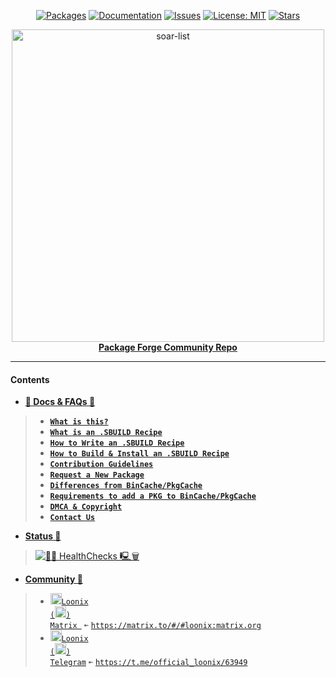 <div align="center">

[stars-shield]: https://img.shields.io/github/stars/pkgforge/soarpkgs.svg
[stars-url]: https://github.com/pkgforge/soarpkgs/stargazers
[issues-shield]: https://img.shields.io/github/issues/pkgforge/soarpkgs.svg
[issues-url]: https://github.com/pkgforge/soarpkgs/issues
[license-shield]: https://img.shields.io/github/license/pkgforge/soarpkgs.svg
[license-url]: https://github.com/pkgforge/soarpkgs/blob/main/LICENSE
[doc-shield]: https://img.shields.io/badge/docs.pkgforge.dev-blue
[doc-url]: https://docs.pkgforge.dev/orgs/pkgforge-core/projects/soarpkgs

<a href="https://github.com/pkgforge/soarpkgs/tree/main/packages"><img src="https://img.shields.io/badge/Packages-1579%20(1635)-blue?labelColor=orange&style=flat&link=https://github.com/pkgforge/soarpkgs/tree/main/packages" alt="Packages" /></a>
[![Documentation][doc-shield]][doc-url]
[![Issues][issues-shield]][issues-url]
[![License: MIT][license-shield]][license-url]
[![Stars][stars-shield]][stars-url]
</div>

<p align="center">
    <!-- <a href="https://github.com/pkgforge/soar">
        <img src="https://github.com/user-attachments/assets/220ce7b3-55b3-496e-b3b8-2556123193a2" width="100">
    </a><br> -->
    <a href="https://github.com/pkgforge/soar">
        <img src="https://bin.pkgforge.dev/list.gif?tmp.iurq6yy4Gf=tmp.tGOKPQmUPX" alt="soar-list" width="500">
    </a><br> 
    <b><strong> <a href="https://docs.pkgforge.dev/orgs/pkgforge-core/projects/soarpkgs">Package Forge Community Repo</a></code></strong></b>
    <br>
</p>

---
#### Contents
- [**📖 Docs & FAQs 📖**](https://docs.pkgforge.dev/orgs/pkgforge-core/projects/soarpkgs)
> - [**`What is this?`**](https://docs.pkgforge.dev/orgs/pkgforge-core/projects/soarpkgs)
> - [**`What is an .SBUILD Recipe`**](https://docs.pkgforge.dev/sbuild/introduction)
> - [**`How to Write an .SBUILD Recipe`**](https://docs.pkgforge.dev/sbuild/instructions)
> - [**`How to Build & Install an .SBUILD Recipe`**](https://docs.pkgforge.dev/sbuild/instructions#build)
> - [**`Contribution Guidelines`**](https://docs.pkgforge.dev/orgs/pkgforge-core/projects/soarpkgs/contribution)
> - [**`Request a New Package`**](https://docs.pkgforge.dev/orgs/pkgforge-core/projects/soarpkgs/package-request)
> - [**`Differences from BinCache/PkgCache`**](https://docs.pkgforge.dev/orgs/pkgforge-core/projects/soarpkgs/differences)
> - [**`Requirements to add a PKG to BinCache/PkgCache`**](https://docs.pkgforge.dev/orgs/pkgforge-core/projects/pkgcache/package-request#criteria)
> - [**`DMCA & Copyright`**](https://docs.pkgforge.dev/orgs/pkgforge-core/projects/soarpkgs/dmca-or-copyright-cease-and-desist)
> - [**`Contact Us`**](https://docs.pkgforge.dev/contact/chat)
- [**Status 🔖**](./)
> [![🐧🧹 HealthChecks 🖳🗑](https://github.com/pkgforge/soarpkgs/actions/workflows/healthchecks_housekeeping.yaml/badge.svg)](https://github.com/pkgforge/soarpkgs/actions/workflows/healthchecks_housekeeping.yaml)
- [**Community 💬**](https://docs.pkgforge.dev/contact/chat)
> - <a href="https://matrix.to/#/#loonix:matrix.org"><img src="https://github.com/user-attachments/assets/1dcd4a64-2fec-4f4f-926a-e61313b6b646" width="18" height="18"><code>Loonix (<img src="https://github.com/user-attachments/assets/abc35eee-c9c9-4023-9035-d440b56cac4c" width="18" height="18">) Matrix </code></a> `➼` [`https://matrix.to/#/#loonix:matrix.org`](https://matrix.to/#/#loonix:matrix.org)
> - <a href="https://t.me/official_loonix/63949"><img src="https://github.com/user-attachments/assets/2edc90b9-606e-4bfc-89f3-2a758b2f0377" width="18" height="18"><code>Loonix (<img src="https://github.com/user-attachments/assets/abc35eee-c9c9-4023-9035-d440b56cac4c" width="18" height="18">) Telegram</code></a> `➼` [`https://t.me/official_loonix/63949`](https://t.me/official_loonix/63949)

